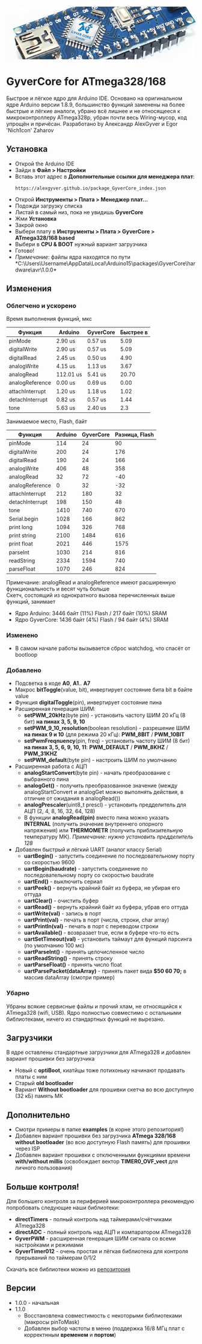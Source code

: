 ![CORE_PHOTO](https://github.com/AlexGyver/GyverCore/blob/master/gyverCoreLogo.jpg)
# GyverCore for ATmega328/168
 Быстрое и лёгкое ядро для Arduino IDE.
 Основано на оригинальном ядре Arduino версии 1.8.9, большинство функций заменены на более быстрые и лёгкие аналоги, убрано всё лишнее и не относящееся к микроконтроллеру ATmega328p, убран почти весь Wiring-мусор, код упрощён и причёсан. 
 Разработано by Александр AlexGyver и Egor 'Nich1con' Zaharov

## Установка
- Открой the Arduino IDE
- Зайди в **Файл > Настройки**
- Вставь этот адрес в **Дополнительные ссылки для менеджера плат**:
    ```
    https://alexgyver.github.io/package_GyverCore_index.json
    ``` 
- Открой **Инструменты > Плата > Менеджер плат...**
- Подожди загрузку списка
- Листай в самый низ, пока не увидишь **GyverCore**
- Жми **Установка**
- Закрой окно
- Выбери плату в **Инструменты > Плата > GyverCore > ATmega328/168 based**
- Выбери в **CPU & BOOT** нужный вариант загрузчика
- Готово!
- *Примечание*: файлы ядра находятся по пути *C:\Users\Username\AppData\Local\Arduino15\packages\GyverCore\hardware\avr\1.0.0\*


## Изменения
### Облегчено и ускорено
Время выполнения функций, мкс

Функция         | Arduino   | GyverCore | Быстрее в 
----------------|-----------|-----------|----------
pinMode         | 2.90 us   | 0.57 us   | 5.09      
digitalWrite    | 2.90 us   | 0.57 us   | 5.09      
digitalRead     | 2.45 us   | 0.50 us   | 4.90      
analogWrite     | 4.15 us   | 1.13 us   | 3.67      
analogRead      | 112.01 us | 5.41 us   | 20.70     
analogReference | 0.00 us   | 0.69 us   | 0.00      
attachInterrupt | 1.20 us   | 1.18 us   | 1.02      
detachInterrupt | 0.82 us   | 0.57 us   | 1.44    
tone			| 5.63 us   | 2.40 us   | 2.3     

Занимаемое место, Flash, байт

Функция         | Arduino | GyverCore | Разница, Flash 
----------------|---------|-----------|---------------
pinMode         | 114     | 24        | 90             
digitalWrite    | 200     | 24        | 176            
digitalRead     | 190     | 24        | 166            
analogWrite     | 406     | 48        | 358            
analogRead      | 32      | 72        | -40            
analogReference | 0       | 32        | -32            
attachInterrupt | 212     | 180       | 32             
detachInterrupt | 198     | 150       | 48         
tone      		| 1410    | 740       | 670       
Serial.begin    | 1028    | 166       | 862            
print long      | 1094    | 326       | 768            
print string    | 2100    | 1484      | 616            
print float     | 2021    | 446       | 1575           
parseInt        | 1030    | 214       | 816            
readString      | 2334    | 1594      | 740            
parseFloat      | 1070    | 246       | 824         

Примечание: analogRead и analogReference имеют расширенную функциональность и весят чуть больше  
Скетч, состоящий из однократного вызова перечисленных выше функций, занимает 
- Ядро Arduino: 3446 байт (11%) Flash / 217 байт (10%) SRAM
- Ядро GyverCore: 1436 байт (4%) Flash / 94 байт (4%) SRAM

### Изменено
- В самом начале работы вызывается сброс watchdog, что спасёт от bootloop

### Добавлено
- Подсветка в коде **A0**, **A1**.. **A7**
- Макрос **bitToggle**(value, bit), инвертирует состояние бита bit в байте value
- Функция **digitalToggle**(pin), инвертирует состояние пина
- Расширенная генерация ШИМ:	
	- **setPWM_20kHz**(byte pin) - установить частоту ШИМ 20 кГц (8 бит) **на пинах 3, 5, 9, 10**
	- **setPWM_9_10_resolution**(boolean resolution) - разрешение ШИМ **на пинах 9 и 10** (для режима 20 кГц): **PWM_8BIT** / **PWM_10BIT**
	- **setPwmFreqnuency**(pin, freq) - установить частоту ШИМ (8 бит) **на пинах 3, 5, 6, 9, 10, 11**: **PWM_DEFAULT** / **PWM_8KHZ** / **PWM_31KHZ**
	- **setPWM_default**(byte pin) - настроить ШИМ по умолчанию
- Расширенная работа с АЦП
	- **analogStartConvert**(byte pin) - начать преобразование с выбранного пина
	- **analogGet()** - получить преобразованное значение (между analogStartConvert и analogGet можно выполнять действия, в отличие от ожидания в analogRead())
	- **analogPrescaler**(uint8_t prescl) - установить предделитель для АЦП (2, 4, 8, 16, 32, 64, 128)
	- В функции **analogRead(pin)** вместо пина можно указать **INTERNAL** (получить значение внутреннего опорного напряжения) или **THERMOMETR** (получить приблизительную температуру МК). *Примечание: нужно установить предделитель 128*
- Добавлен быстрый и лёгкий UART (аналог классу Serial)
	- **uartBegin()** - запустить соединение по последовательному порту со скоростью 9600
	- **uartBegin(baudrate)** - запустить соединение по последовательному порту со скоростью baudrate
	- **uartEnd()** - выключить сериал
	- **uartPeek()** - вернуть крайний байт из буфера, не убирая его оттуда
	- **uartClear()** - очистить буфер
	- **uartRead()** - вернуть крайний байт из буфера, убрав его оттуда
	- **uartWrite(val)** - запись в порт
	- **uartPrint(val)** - печать в порт (числа, строки, char array)
	- **uartPrintln(val)** - печать в порт с переводом строки
	- **uartAvailable()** - возвразает true, если в буфере что-то есть
	- **uartSetTimeout(val)** - установить таймаут для функций парсинга (по умолчанию 100 мс)
	- **uartParseInt()** - принять целочисленное число
	- **uartReadString()** - принять строку
	- **uartParseFloat()** - принять число float
	- **uartParsePacket(dataArray)** - принять пакет вида **$50 60 70;** в массив dataArray (смотри пример)
	
### Убарно
Убраны всякие сервисные файлы и прочий хлам, не относящийся к ATmega328 (wifi, USB). Ядро полностью совместимо с остальными библиотеками, ничего из стандартных функций не вырезано.
	
## Загрузчики
В ядре оставлены стандартные загрузчики для ATmega328 и добавлен вариант прошивки без загрузчика 
- Новый с **optiBoot**, киатйцы тоже потихоньку начинают продавать платы с ним
- Старый **old bootloader**
- Вариант **Without bootloader** для прошивки скетча во всю доступную (32 кБ) память МК

## Дополнительно
- Смотри примеры в папке **examples** (в корне этого репозитория!)
- Добавлен вариант прошивки без загрузчика **ATmega 328/168 without bootloader** (во всю доступную Flash память) для прошивки через ISP
- Добавлен вариант прошивки с отключенными функциями времени **with/without millis** (освобождает вектор **TIMER0_OVF_vect** для личного пользования)

## Больше контроля!
Для большего контроля за периферией микроконтроллера рекомендую попробовать следующие наши библиотеки:
- **directTimers** - полный контроль над таймерами/счётчиками ATmega328
- **directADC** - полный контроль над АЦП и компаратором ATmega328
- **GyverPWM** - расширенная генерация ШИМ сигнала со всеми настройками и режимами
- **GyverTimer012** - очень простая и лёгкая библиотека для контроля прерываний по таймерам 0/1/2

Скачать все библиотеки можно из [репозитория](https://github.com/AlexGyver/GyverLibs)

## Версии
- 1.0.0 - начальная
- 1.1.0
	- Восстановлена совместимость с некоторыми библиотеками (макросы pinToMask)
	- Добавлен выбор частоты в меню (поддержка 16/8 МГц плат с корректнным **временем** и **портом**)